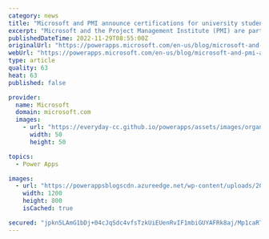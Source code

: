 ```yaml
---
category: news
title: "Microsoft and PMI announce certifications for university students to drive employability"
excerpt: "Microsoft and the Project Management Institute (PMI) are partnering to announce the Microsoft Power Platform University Hub. The University Hub teaches students how to solve a wide range of business problems with low-code—one of the fastest growing technologies in the job landscape today. "
publishedDateTime: 2022-11-29T08:55:00Z
originalUrl: "https://powerapps.microsoft.com/en-us/blog/microsoft-and-pmi-announce-certifications-for-university-students-to-drive-employability/"
webUrl: "https://powerapps.microsoft.com/en-us/blog/microsoft-and-pmi-announce-certifications-for-university-students-to-drive-employability/"
type: article
quality: 63
heat: 63
published: false

provider:
  name: Microsoft
  domain: microsoft.com
  images:
    - url: "https://everyday-cc.github.io/powerapps/assets/images/organizations/microsoft.com-50x50.jpg"
      width: 50
      height: 50

topics:
  - Power Apps

images:
  - url: "https://powerappsblogscdn.azureedge.net/wp-content/uploads/2022/10/WIN22_lifestyle_GenZ_0026.png"
    width: 1200
    height: 800
    isCached: true

secured: "jpkn5LAmG1bDj+04cJqSdc4vfsTzkUiEUenRvIF1mbiGUYAFRk8aj/Mp1caRTGopRwrjWiAmy2FRl7wy9czO0boP6WoxA5LrYWq/wZTzFEjJY0+9np8yFz7dWNjaNz8jxQrFLIJXY7AM0SzAGFFTPe4ZJj7syJQuRFPfTAjy0t6/ZTEFJDXmgqD3cpgA9iQ7vU+9hUrKntssSr/NE0O8GCM3o72+rTBanFryZE1r9fw8NBVak98CnGF3bBPBahTOapic/a/nUoDOMeJDGrc0lEwObjy/GLtxXyajb9jxw/hUi2uEhxptIMdEWRAH+t4C2epDSDbTwQ30S5JNco2A1/i8t2lsIRGQQ8E7iumKKL4=;kNRMnCigOexUJl2Ja0AsyA=="
---
```


